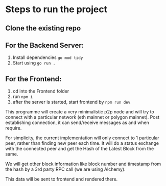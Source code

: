 # Steps to run the project

## Clone the existing repo

## For the Backend Server:
1. Install dependencies `go mod tidy`
2. Start using `go run .`

## For the Frontend:
1. cd into the Frontend folder
2. run `npm i`
3. after the server is started, start frontend by `npm run dev`

This programme will create a very minimalistic p2p node and will try to connect with a particular network (eth mainnet or polygon mainnet). Post establishing connection, it can send/receive messages as and when require. 

For simplicity, the current implementation will only connect to 1 particular peer, rather than finding new peer each time.
It will do a status exchange with the connected peer and get the Hash of the Latest Block from the same.

We will get other block information like block number and timestamp from the hash by a 3rd party RPC call (we are using Alchemy).

This data will be sent to frontend and rendered there.